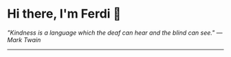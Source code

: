 <h1>Hi there, I'm Ferdi 👋</h1>

<p><em>
  "Kindness is a language which the deaf can hear and the blind can see." — Mark Twain
</em></p>

---
